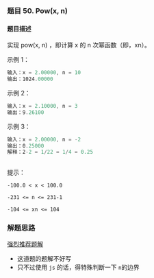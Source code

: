 ### 题目 50. Pow(x, n)
#### 题目描述
实现 pow(x, n) ，即计算 x 的 n 次幂函数（即，xn）。

示例 1：

```js
输入：x = 2.00000, n = 10
输出：1024.00000
```
示例 2：

```js
输入：x = 2.10000, n = 3
输出：9.26100
```
示例 3：

```js
输入：x = 2.00000, n = -2
输出：0.25000
解释：2-2 = 1/22 = 1/4 = 0.25
 
```

提示：

`-100.0 < x < 100.0`

`-231 <= n <= 231-1`

`-104 <= xn <= 104`


### 解题思路
[强烈推荐题解](https://leetcode-cn.com/problems/powx-n/solution/50-powx-n-kuai-su-mi-qing-xi-tu-jie-by-jyd/)

- 这道题的题解不好写
- 只不过使用 `js` 的话，得特殊判断一下 `n`的边界